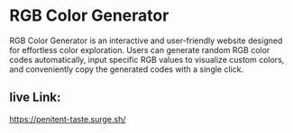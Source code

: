# RGB Color Generator

RGB Color Generator is an interactive and user-friendly website designed for effortless color exploration. Users can generate random RGB color codes automatically, input specific RGB values to visualize custom colors, and conveniently copy the generated codes with a single click.

## live Link:

https://penitent-taste.surge.sh/

